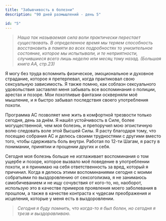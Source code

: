 ```yaml
---
title: "Забывчивость в болезни"
description: "90 дней размышлений - день 5"

id: "5"
---
```


> _Наша так называемая сила воли практически перестает существовать. В
> определенное время мы теряем способность восстановить в памяти во всех
> подробностях то унизительное состояние, которое мы испытывали, и те
> неприятности, случившиеся всего лишь неделю или месяц тому назад. (Большая
> книга АА, стр.23)_

Я могу без труда вспомнить физическое, эмоциональное и духовное страдание,
которое я претерпевал, когда практиковал свою сексуальную зависимость. Я также
помню, как соблазн сексуального удовольствия заставлял меня забывать все
воспоминания о полиции, арестах и позоре. Мои похотливые фантазии оскверняли
моё мышление, и я быстро забывал последствия своего употребления похоти.

Программа АС позволяет мне жить в комфортной трезвости только сегодня, день за
днём. Я нашёл устойчивость в Силе, более могущественной, чем моя болезнь, и
препоручил мою эгоистичную волю следовать воле этой Высшей Силы. Я расту
благодаря тому, что посещаю собрания АС и делюсь своими трудностями с другими
вместо того, чтобы сдерживать боль внутри. Работая по 12-ти Шагам, я расту в
понимании, принятии и прощении других и себя.

Сегодня моя болезнь больше не изглаживает воспоминания о том ущербе и позоре,
которое вызвало моё поведение в употреблении похоти, и я принимаю на себя
ответственность за вред, который я причинил. Когда я делюсь этими
воспоминаниями сегодня с моими собратьями по выздоровлению от сексоголизма, я
не занимаюсь самобичеванием и не ищу сочувствия от кого-то, но, наоборот,
использую это в качестве примеров проявления моего заболевания в прошлом, а
также в качестве контраста к чудесам преображения и исцеления, которые у меня
есть в выздоровлении.

> _Сегодня я буду помнить, что когда-то я был болен, но сегодня я трезв и
> выздоравливаю._
